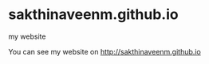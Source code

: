 # sakthinaveenm.github.io
my website

You can see my website on
              http://sakthinaveenm.github.io
